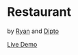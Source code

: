# Restaurant

by [Ryan](https://github.com/rvvergara) and [Dipto](https://github.com/dipto0321)

[Live Demo](https://raw.githack.com/rvvergara/restaurant-site/development/dist/index.html)
